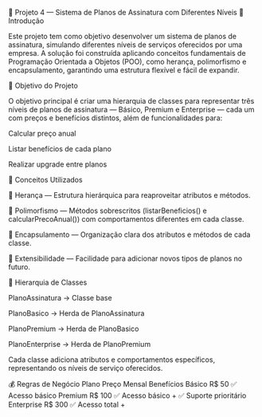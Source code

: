 💼 Projeto 4 — Sistema de Planos de Assinatura com Diferentes Níveis
📖 Introdução

Este projeto tem como objetivo desenvolver um sistema de planos de assinatura, simulando diferentes níveis de serviços oferecidos por uma empresa.
A solução foi construída aplicando conceitos fundamentais de Programação Orientada a Objetos (POO), como herança, polimorfismo e encapsulamento, garantindo uma estrutura flexível e fácil de expandir.

🎯 Objetivo do Projeto

O objetivo principal é criar uma hierarquia de classes para representar três níveis de planos de assinatura — Básico, Premium e Enterprise — cada um com preços e benefícios distintos, além de funcionalidades para:

Calcular preço anual

Listar benefícios de cada plano

Realizar upgrade entre planos

🧠 Conceitos Utilizados

🧱 Herança — Estrutura hierárquica para reaproveitar atributos e métodos.

🔁 Polimorfismo — Métodos sobrescritos (listarBeneficios() e calcularPrecoAnual()) com comportamentos diferentes em cada classe.

🔐 Encapsulamento — Organização clara dos atributos e métodos de cada classe.

🌱 Extensibilidade — Facilidade para adicionar novos tipos de planos no futuro.

🧱 Hierarquia de Classes

PlanoAssinatura → Classe base

PlanoBasico → Herda de PlanoAssinatura

PlanoPremium → Herda de PlanoBasico

PlanoEnterprise → Herda de PlanoPremium

Cada classe adiciona atributos e comportamentos específicos, representando os níveis de serviço oferecidos.

💰 Regras de Negócio
Plano	Preço Mensal	Benefícios
Básico	R$ 50	✅ Acesso básico
Premium	R$ 100	✅ Acesso básico + ✅ Suporte prioritário
Enterprise	R$ 300	✅ Acesso total +
